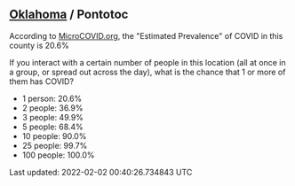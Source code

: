 
## [Oklahoma](/united-states/oklahoma) / Pontotoc

According to [MicroCOVID.org](http://microcovid.org),
the "Estimated Prevalence" of COVID in this county is 20.6%

If you interact with a certain number of people in this location
(all at once in a group, or spread out across the day), what is the chance that
1 or more of them has COVID?

- 1 person: 20.6%
- 2 people: 36.9%
- 3 people: 49.9%
- 5 people: 68.4%
- 10 people: 90.0%
- 25 people: 99.7%
- 100 people: 100.0%

Last updated: 2022-02-02 00:40:26.734843 UTC

